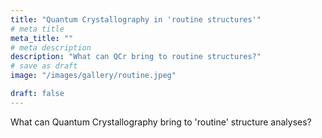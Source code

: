 ```yaml
---
title: "Quantum Crystallography in 'routine structures'"
# meta title
meta_title: ""
# meta description
description: "What can QCr bring to routine structures?"
# save as draft
image: "/images/gallery/routine.jpeg"

draft: false
---
```


What can Quantum Crystallography bring to 'routine' structure analyses?